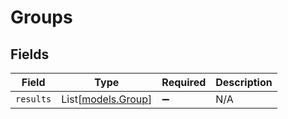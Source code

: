 # Groups


## Fields

| Field                                    | Type                                     | Required                                 | Description                              |
| ---------------------------------------- | ---------------------------------------- | ---------------------------------------- | ---------------------------------------- |
| `results`                                | List[[models.Group](../models/group.md)] | :heavy_minus_sign:                       | N/A                                      |